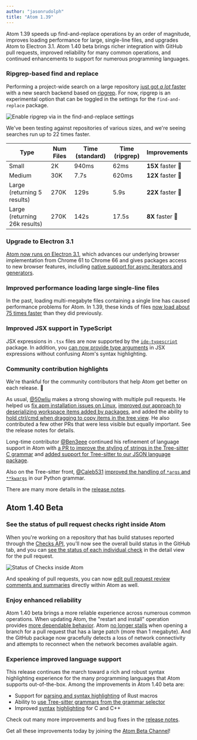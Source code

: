 ```yaml
---
author: "jasonrudolph"
title: "Atom 1.39"
---
```


Atom 1.39 speeds up find-and-replace operations by an order of magnitude, improves loading performance for large, single-line files, and upgrades Atom to Electron 3.1. Atom 1.40 beta brings richer integration with GitHub pull requests, improved reliability for many common operations, and continued enhancements to support for numerous programming languages.

<!--more-->

### Ripgrep-based find and replace

Performing a project-wide search on a large repository [just got _a lot_ faster](https://github.com/atom/find-and-replace/pull/1086) with a new search backend based on [ripgrep](https://github.com/BurntSushi/ripgrep). For now, ripgrep is an experimental option that can be toggled in the settings for the `find-and-replace` package.

![Enable ripgrep via in the find-and-replace settings](/assets/images/user-images.githubusercontent.com/408035/58342205-5d575a00-7e50-11e9-8f2a-307cd3cf2b93.png)

We've been testing against repositories of various sizes, and we're seeing searches run up to 22 times faster.

<table>
  <thead>
    <tr>
      <th>Type</th>
      <th>Num Files</th>
      <th>Time (standard)</th>
      <th>Time (ripgrep)</th>
      <th>Improvements</th>
    </tr>
  </thead>
  <tbody>
    <tr>
      <td>Small</td>
      <td>2K</td>
      <td>940ms</td>
      <td>62ms</td>
      <td><b>15X</b> faster 🎉</td>
    </tr>
    <tr>
      <td>Medium</td>
      <td>30K</td>
      <td>7.7s</td>
      <td>620ms</td>
      <td><b>12X</b> faster 🎉</td>
    </tr>
    <tr>
      <td>Large (returning 5 results)</td>
      <td>270K</td>
      <td>129s</td>
      <td>5.9s</td>
      <td><b>22X</b> faster 🎉</td>
    </tr>
    <tr>
      <td>Large (returning 26k results)</td>
      <td>270K</td>
      <td>142s</td>
      <td>17.5s</td>
      <td><b>8X</b> faster 🎉</td>
    </tr>
  </tbody>
</table>

### Upgrade to Electron 3.1

[Atom now runs on Electron 3.1](https://github.com/atom/atom/pull/19419), which advances our underlying browser implementation from Chrome 61 to Chrome 66 and gives packages access to new browser features, including [native support for async iterators and generators](https://developers.google.com/web/updates/2017/12/nic63#iterators-generators).

### Improved performance loading large single-line files

In the past, loading multi-megabyte files containing a single line has caused performance problems for Atom. In 1.39, these kinds of files [now load about 75 times faster](https://github.com/atom/text-buffer/pull/312) than they did previously.

### Improved JSX support in TypeScript

JSX expressions in `.tsx` files are now supported by the [`ide-typescript`](https://github.com/atom/ide-typescript) package. In addition, you [can now provide type arguments](https://github.com/tree-sitter/tree-sitter-typescript/pull/68) in JSX expressions without confusing Atom's syntax highlighting.

### Community contribution highlights

We're thankful for the community contributors that help Atom get better on each release. 💟

As usual, [@50wliu](https://github.com/50wliu) makes a strong showing with multiple pull requests. He helped us [fix apm installation issues on Linux](https://github.com/atom/atom/pull/19370), [improved our approach to deserializing workspace items added by packages](https://github.com/atom/atom/pull/16100), and added the ability to [hold ctrl/cmd when dragging to copy items in the tree view](https://github.com/atom/tree-view/pull/1257). He also contributed a few other PRs that were less visible but equally important. See the release notes for details.

Long-time contributor [@Ben3eee](https://github.com/Ben3eee) continued his refinement of language support in Atom with [a PR to improve the styling of strings in the Tree-sitter C grammar](https://github.com/atom/language-c/pull/328) and [added support for Tree-sitter to our JSON language package](https://github.com/atom/language-json/pull/68).

Also on the Tree-sitter front, [@Caleb531](https://github.com/Caleb531) [improved the handling of `*args` and `**kwargs`](https://github.com/atom/language-python/pull/303) in our Python grammar.

<!-- end of stable changes -->

There are many more details in the [release notes](https://github.com/atom/atom/releases/tag/v1.39.0).

## Atom 1.40 Beta

### See the status of pull request checks right inside Atom

When you're working on a repository that has build statuses reported through the [Checks API](https://developer.github.com/v3/checks/), you'll now see the overall build status in the GitHub tab, and you can [see the status of each individual check](https://github.com/atom/github/pull/2102) in the detail view for the pull request.

![Status of Checks inside Atom](/assets/images/user-images.githubusercontent.com/408035/61642340-bbe15e80-ac6e-11e9-88e6-0ca4e5b1b769.png)

And speaking of pull requests, you can now [edit pull request review comments and summaries](https://github.com/atom/github/pull/2124) directly within Atom as well.

### Enjoy enhanced reliability

Atom 1.40 beta brings a more reliable experience across numerous common operations. When updating Atom, the "restart and install" operation provides [more dependable behavior](https://github.com/atom/atom/pull/19594). Atom [no longer stalls](https://github.com/atom/github/pull/2195) when opening a branch for a pull request that has a large patch (more than 1 megabyte). And the GitHub package now gracefully detects a loss of network connectivity and attempts to reconnect when the network becomes available again.

### Experience improved language support

This release continues the march toward a rich and robust syntax highlighting experience for the many programming languages that Atom supports out-of-the-box. Among the improvements in Atom 1.40 beta are:

- Support for [parsing and syntax highlighting](https://github.com/atom/atom/pull/19556) of Rust macros
- Ability to [use Tree-sitter grammars from the grammar selector](https://github.com/atom/atom/pull/18738)
- Improved [syntax](https://github.com/atom/language-c/pull/330) [highlighting](https://github.com/atom/language-c/pull/331) for C and C++

<!-- end of beta changes -->

Check out many more improvements and bug fixes in the [release notes](https://github.com/atom/atom/releases/tag/v1.40.0-beta0).

Get all these improvements today by joining the [Atom Beta Channel](/beta)!
